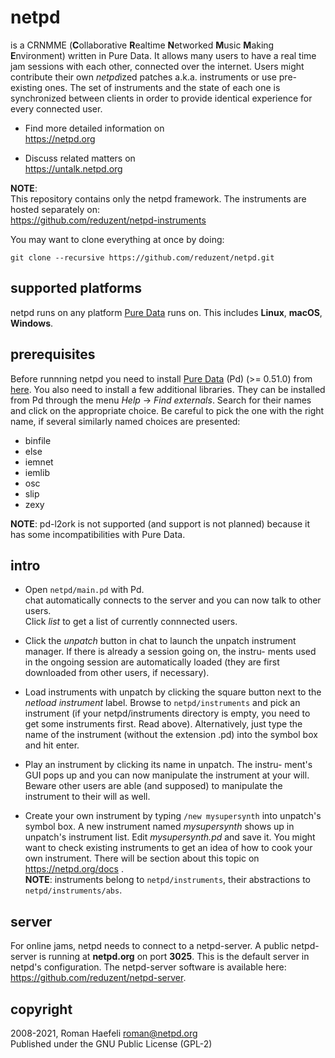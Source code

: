 
# netpd


is a CRNMME (**C**ollaborative **R**ealtime **N**etworked **M**usic **M**aking **E**nvironment)
written in Pure Data. It allows many users to have a real time jam
sessions with each other, connected over the internet.
Users might contribute their own *netpd*ized patches a.k.a. instruments
or use pre-existing ones. The set of instruments and the state of
each one is synchronized between clients in order to provide identical
experience for every connected user.

  * Find more detailed information on  
    https://netpd.org
    
  * Discuss related matters on  
    https://untalk.netpd.org

**NOTE**:  
This repository contains only the netpd framework. The instruments are hosted separately on:  
https://github.com/reduzent/netpd-instruments

You may want to clone everything at once by doing:

```
git clone --recursive https://github.com/reduzent/netpd.git
```

## supported platforms

netpd runs on any platform [Pure Data](https://puredata.info) runs on. This includes **Linux**, **macOS**,
**Windows**.

## prerequisites

Before runnning netpd you need to install [Pure Data](https://puredata.info) (Pd) (>= 0.51.0) from
[here](http://msp.ucsd.edu/software.html). You also need to install a few additional libraries.
They can be installed from Pd through the menu *Help* -> *Find externals*. Search for their names
and click on the appropriate choice. Be careful to pick the one with the right name, if several
similarly named choices are presented:

  * binfile
  * else
  * iemnet
  * iemlib
  * osc
  * slip
  * zexy

**NOTE**: pd-l2ork is not supported (and support is not planned) because it
 has some incompatibilities with Pure Data.

## intro

* Open `netpd/main.pd` with Pd.  
  chat automatically connects to the server and you can
  now talk to other users.  
  Click *list* to get a list of currently connnected users.

* Click the *unpatch* button in chat to launch the unpatch instrument
  manager. If there is already a session going on, the instru-
  ments used in the ongoing session are automatically loaded (they
  are first downloaded from other users, if necessary).

* Load instruments with unpatch by clicking the square button next
  to the *netload instrument* label. Browse to `netpd/instruments` and pick
  an instrument (if your netpd/instruments directory is empty, you need
  to get some instruments first. Read above).
  Alternatively, just type the name of the instrument (without the
  extension .pd) into the symbol box and hit enter.

* Play an instrument by clicking its name in unpatch. The instru-
  ment's GUI pops up and you can now manipulate the instrument
  at your will. Beware other users are able (and supposed) to
  manipulate the instrument to their will as well.

* Create your own instrument by typing `/new mysupersynth` into
  unpatch's symbol box. A new instrument named *mysupersynth*
  shows up in unpatch's instrument list. Edit *mysupersynth.pd* and
  save it. You might want to check existing instruments to get an
  idea of how to cook your own instrument. There will be section
  about this topic on https://netpd.org/docs .  
  **NOTE**: instruments belong to `netpd/instruments`, their abstractions to
  `netpd/instruments/abs`.
 
## server

For online jams, netpd needs to connect to a netpd-server. A public netpd-server
is running at **netpd.org** on port **3025**. This is the default server in
netpd's configuration. The netpd-server software is available here:  
https://github.com/reduzent/netpd-server. 


## copyright

2008-2021, Roman Haefeli <roman@netpd.org>  
Published under the GNU Public License (GPL-2)

